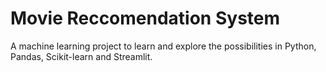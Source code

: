 # Movie Reccomendation System
A machine learning project to learn and explore the possibilities in Python, Pandas, Scikit-learn and Streamlit.
